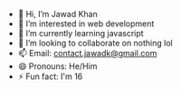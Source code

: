 - 👋 Hi, I’m Jawad Khan
- 👀 I’m interested in web development
- 🌱 I’m currently learning javascript
- 💞️ I’m looking to collaborate on nothing lol
- 📫 Email: contact.jawadk@gmail.com
- 😄 Pronouns: He/Him
- ⚡ Fun fact: I'm 16

<!---
jw-wiii/jw-wiii is a ✨ special ✨ repository because its `README.md` (this file) appears on your GitHub profile.
You can click the Preview link to take a look at your changes.
--->
